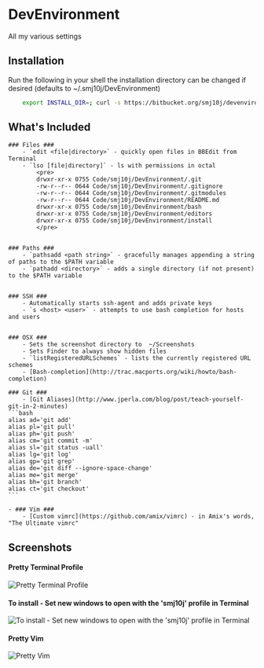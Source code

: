 DevEnvironment
==============

All my various settings

## Installation ##

Run the following in your shell the installation directory can be changed if desired (defaults to ~/.smj10j/DevEnvironment)
```bash 
	export INSTALL_DIR=; curl -s https://bitbucket.org/smj10j/devenvironment/raw/master/install/install.sh | /bin/bash && exit 0
```

## What's Included ##

	### Files ###
		- `edit <file|directory>` - quickly open files in BBEdit from Terminal
		- `lso [file|directory]` - ls with permissions in octal
			<pre>
			drwxr-xr-x 0755 Code/smj10j/DevEnvironment/.git
			-rw-r--r-- 0644 Code/smj10j/DevEnvironment/.gitignore
			-rw-r--r-- 0644 Code/smj10j/DevEnvironment/.gitmodules
			-rw-r--r-- 0644 Code/smj10j/DevEnvironment/README.md
			drwxr-xr-x 0755 Code/smj10j/DevEnvironment/bash
			drwxr-xr-x 0755 Code/smj10j/DevEnvironment/editors
			drwxr-xr-x 0755 Code/smj10j/DevEnvironment/install
			</pre>
	
	
	### Paths ###
		- `pathsadd <path string>` - gracefully manages appending a string of paths to the $PATH variable
		- `pathadd <directory>` - adds a single directory (if not present) to the $PATH variable
		
		
	### SSH ###
		- Automatically starts ssh-agent and adds private keys
		- `s <host> <user>` - attempts to use bash completion for hosts and users


	### OSX ###
		- Sets the screenshot directory to  ~/Screenshots
		- Sets Finder to always show hidden files
		- `listRegisteredURLSchemes` - lists the currently registered URL schemes
		- [Bash-completion](http://trac.macports.org/wiki/howto/bash-completion)

	### Git ###
		- [Git Aliases](http://www.jperla.com/blog/post/teach-yourself-git-in-2-minutes)
	```bash
	alias ad='git add'
	alias pl='git pull'
	alias ph='git push'
	alias cm='git commit -m'
	alias sl='git status -uall'
	alias lg='git log'
	alias gp='git grep'
	alias de='git diff --ignore-space-change'
	alias me='git merge'
	alias bh='git branch'
	alias ct='git checkout'
	```

	- ### Vim ###
		- [Custom vimrc](https://github.com/amix/vimrc) - in Amix's words, "The Ultimate vimrc"
		
		
## Screenshots ##

#### Pretty Terminal Profile ####
![Pretty Terminal Profile](https://raw.github.com/smj10j/DevEnvironment/master/screenshots/Pretty-Terminal.png "Pretty Terminal")

#### To install - Set new windows to open with the 'smj10j' profile in Terminal ####
![To install - Set new windows to open with the 'smj10j' profile in Terminal](https://raw.github.com/smj10j/DevEnvironment/master/screenshots/Set-Terminal-Profile.png "Set Terminal Profile")

#### Pretty Vim ####
![Pretty Vim](https://raw.github.com/smj10j/DevEnvironment/master/screenshots/Pretty-Vim.png "Pretty Vim")
		

		
		
		
		
		
